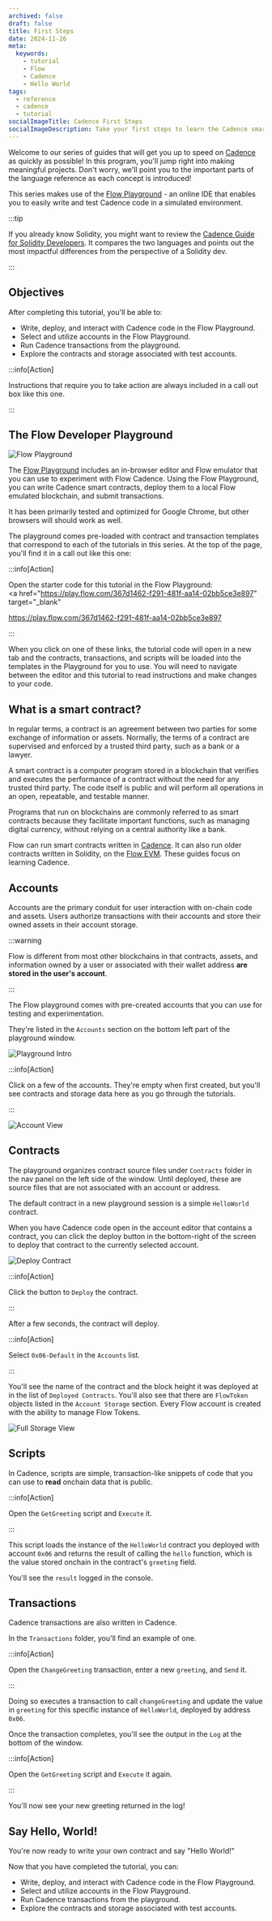 ```yaml
---
archived: false
draft: false
title: First Steps
date: 2024-11-26
meta:
  keywords:
    - tutorial
    - Flow
    - Cadence
    - Hello World
tags:
  - reference
  - cadence
  - tutorial
socialImageTitle: Cadence First Steps
socialImageDescription: Take your first steps to learn the Cadence smart contract programming language.
---
```


Welcome to our series of guides that will get you up to speed on [Cadence] as quickly as possible!  In this program, you'll jump right into making meaningful projects.  Don't worry, we'll point you to the important parts of the language reference as each concept is introduced!

This series makes use of the [Flow Playground] - an online IDE that enables you to easily write and test Cadence code in a simulated environment.

:::tip

If you already know Solidity, you might want to review the [Cadence Guide for Solidity Developers].  It compares the two languages and points out the most impactful differences from the perspective of a Solidity dev.

:::

## Objectives

After completing this tutorial, you'll be able to:

* Write, deploy, and interact with Cadence code in the Flow Playground.
* Select and utilize accounts in the Flow Playground.
* Run Cadence transactions from the playground.
* Explore the contracts and storage associated with test accounts.


:::info[Action]

Instructions that require you to take action are always included in a call out box like this one.

:::

## The Flow Developer Playground

![Flow Playground](flow-playground.png)

The [Flow Playground] includes an in-browser editor and Flow emulator that you can use to experiment with Flow Cadence.  Using the Flow Playground, you can write Cadence smart contracts, deploy them to a local Flow emulated blockchain, and submit transactions.

It has been primarily tested and optimized for Google Chrome, but other browsers will should work as well.

The playground comes pre-loaded with contract and transaction templates that correspond to each of the tutorials in this series.  At the top of the page, you'll find it in a call out like this one:

:::info[Action]

Open the starter code for this tutorial in the Flow Playground: <br />
<a
  href="https://play.flow.com/367d1462-f291-481f-aa14-02bb5ce3e897"
  target="_blank"
>
  https://play.flow.com/367d1462-f291-481f-aa14-02bb5ce3e897
</a>

:::

When you click on one of these links, the tutorial code will open in a new tab and the contracts, transactions, and scripts will be loaded into the templates in the Playground for you to use. You will need to navigate between the editor and this tutorial to read instructions and make changes to your code.

## What is a smart contract?

In regular terms, a contract is an agreement between two parties for some exchange of information or assets. Normally, the terms of a contract are supervised and enforced by a trusted third party, such as a bank or a lawyer.

A smart contract is a computer program stored in a blockchain that verifies and executes the performance of a contract without the need for any trusted third party.  The code itself is public and will perform all operations in an open, repeatable, and testable manner.

Programs that run on blockchains are commonly referred to as smart contracts because they facilitate important functions, such as managing digital currency, without relying on a central authority like a bank.

Flow can run smart contracts written in [Cadence].  It can also run older contracts written in Solidity, on the [Flow EVM].  These guides focus on learning Cadence.

## Accounts

Accounts are the primary conduit for user interaction with on-chain code and assets.  Users authorize transactions with their accounts and store their owned assets in their account storage.

:::warning

Flow is different from most other blockchains in that contracts, assets, and information owned by a user or associated with their wallet address **are stored in the user's account**.  

:::

The Flow playground comes with pre-created accounts that you can use for testing and experimentation.

They're listed in the `Accounts` section on the bottom left part of the playground window.

![Playground Intro](playground-intro.png)

:::info[Action]

Click on a few of the accounts.  They're empty when first created, but you'll see contracts and storage data here as you go through the tutorials.

:::

![Account View](playground-account-view.png)

## Contracts

The playground organizes contract source files under `Contracts` folder in the nav panel on the left side of the window.  Until deployed, these are source files that are not associated with an account or address.

The default contract in a new playground session is a simple `HelloWorld` contract.

When you have Cadence code open in the account editor that contains a contract, you can click the deploy button in the bottom-right of the screen to deploy that contract to the currently selected account.

![Deploy Contract](deploybox.png)

:::info[Action]

Click the button to `Deploy` the contract.

:::

After a few seconds, the contract will deploy. 

:::info[Action]

Select `0x06-Default` in the `Accounts` list.

:::


You'll see the name of the contract and the block height it was deployed at in the list of `Deployed Contracts`.  You'll also see that there are `FlowToken` objects listed in the `Account Storage` section. Every Flow account is created with the ability to manage Flow Tokens.

![Full Storage View](full-storage.png)

## Scripts

In Cadence, scripts are simple, transaction-like snippets of code that you can use to **read** onchain data that is public.

:::info[Action]

Open the `GetGreeting` script and `Execute` it.

:::

This script loads the instance of the `HelloWorld` contract you deployed with account `0x06` and returns the result of calling the `hello` function, which is the value stored onchain in the contract's `greeting` field.

You'll see the `result` logged in the console.

## Transactions

Cadence transactions are also written in Cadence.

In the `Transactions` folder, you'll find an example of one.

:::info[Action]

Open the `ChangeGreeting` transaction, enter a new `greeting`, and `Send` it. 

:::

Doing so executes a transaction to call `changeGreeting` and update the value in `greeting` for this specific instance of `HelloWorld`, deployed by address `0x06`.

Once the transaction completes, you'll see the output in the `Log` at the bottom of the window.

:::info[Action]

Open the `GetGreeting` script and `Execute` it again.

:::

You'll now see your new greeting returned in the log!

## Say Hello, World!

You're now ready to write your own contract and say "Hello World!"

Now that you have completed the tutorial, you can:

* Write, deploy, and interact with Cadence code in the Flow Playground.
* Select and utilize accounts in the Flow Playground.
* Run Cadence transactions from the playground.
* Explore the contracts and storage associated with test accounts.

<!-- Relative links.  Will not render on the page -->

[Cadence]: ../index.md
[Flow Playground]: https://play.flow.com
[Cadence Guide for Solidity Developers]: ../solidity-to-cadence.md
[Flow EVM]: https://developers.flow.com/evm/about
[Account Model]: ../docs/language/accounts/